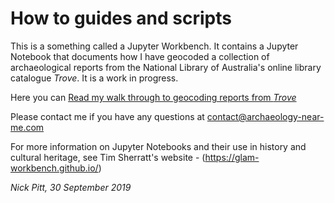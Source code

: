 # How to guides and scripts

This is a something called a Jupyter Workbench. It contains a Jupyter Notebook that documents how I have geocoded a collection of archaeological reports from the National Library of Australia's online library catalogue *Trove*. It is a work in progress.

Here you can [Read my walk through to geocoding reports from *Trove*](https://archaeologynearme-npitt.notebooks.azure.com/j/notebooks/Extracting%20and%20geolocating%20reports%20from%20Trove.ipynb)

Please contact me if you have any questions at [contact@archaeology-near-me.com](mailto:contact@archaeology-near-me.com)

For more information on Jupyter Notebooks and their use in history and cultural heritage, see Tim Sherratt's website - (https://glam-workbench.github.io/)

*Nick Pitt, 30 September 2019*